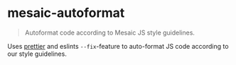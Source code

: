 # mesaic-autoformat
> Autoformat code according to Mesaic JS style guidelines.

Uses [prettier](https://github.com/prettier/prettier) and eslints `--fix`-feature to auto-format JS code according to our style guidelines.
